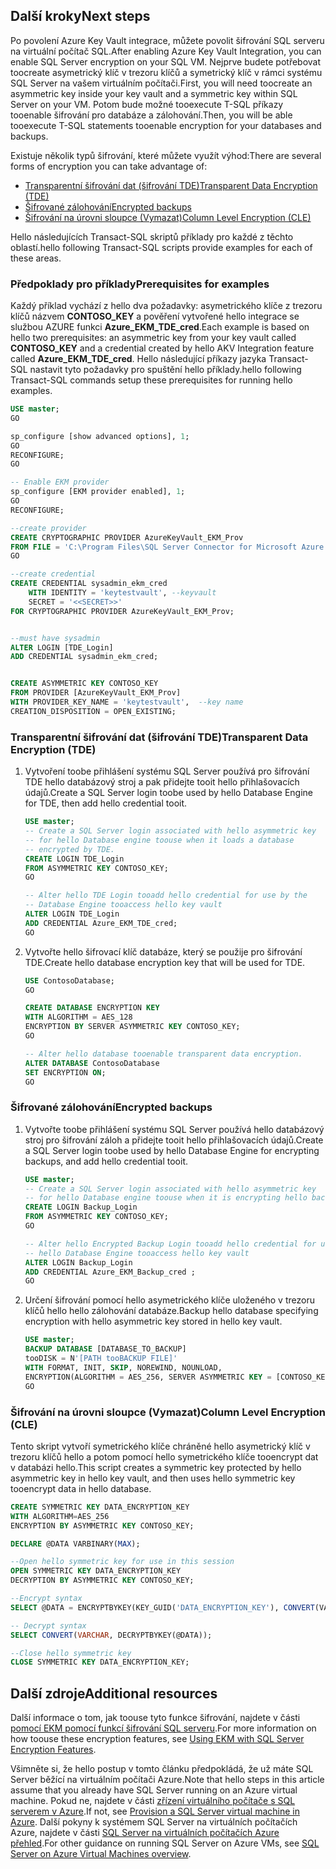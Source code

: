 ## <a name="next-steps"></a><span data-ttu-id="1262a-101">Další kroky</span><span class="sxs-lookup"><span data-stu-id="1262a-101">Next steps</span></span>

<span data-ttu-id="1262a-102">Po povolení Azure Key Vault integrace, můžete povolit šifrování SQL serveru na virtuální počítač SQL.</span><span class="sxs-lookup"><span data-stu-id="1262a-102">After enabling Azure Key Vault Integration, you can enable SQL Server encryption on your SQL VM.</span></span> <span data-ttu-id="1262a-103">Nejprve budete potřebovat toocreate asymetrický klíč v trezoru klíčů a symetrický klíč v rámci systému SQL Server na vašem virtuálním počítači.</span><span class="sxs-lookup"><span data-stu-id="1262a-103">First, you will need toocreate an asymmetric key inside your key vault and a symmetric key within SQL Server on your VM.</span></span> <span data-ttu-id="1262a-104">Potom bude možné tooexecute T-SQL příkazy tooenable šifrování pro databáze a zálohování.</span><span class="sxs-lookup"><span data-stu-id="1262a-104">Then, you will be able tooexecute T-SQL statements tooenable encryption for your databases and backups.</span></span>

<span data-ttu-id="1262a-105">Existuje několik typů šifrování, které můžete využít výhod:</span><span class="sxs-lookup"><span data-stu-id="1262a-105">There are several forms of encryption you can take advantage of:</span></span>

* [<span data-ttu-id="1262a-106">Transparentní šifrování dat (šifrování TDE)</span><span class="sxs-lookup"><span data-stu-id="1262a-106">Transparent Data Encryption (TDE)</span></span>](https://msdn.microsoft.com/library/bb934049.aspx)
* [<span data-ttu-id="1262a-107">Šifrované zálohování</span><span class="sxs-lookup"><span data-stu-id="1262a-107">Encrypted backups</span></span>](https://msdn.microsoft.com/library/dn449489.aspx)
* [<span data-ttu-id="1262a-108">Šifrování na úrovni sloupce (Vymazat)</span><span class="sxs-lookup"><span data-stu-id="1262a-108">Column Level Encryption (CLE)</span></span>](https://msdn.microsoft.com/library/ms173744.aspx)

<span data-ttu-id="1262a-109">Hello následujících Transact-SQL skriptů příklady pro každé z těchto oblastí.</span><span class="sxs-lookup"><span data-stu-id="1262a-109">hello following Transact-SQL scripts provide examples for each of these areas.</span></span>

### <a name="prerequisites-for-examples"></a><span data-ttu-id="1262a-110">Předpoklady pro příklady</span><span class="sxs-lookup"><span data-stu-id="1262a-110">Prerequisites for examples</span></span>

<span data-ttu-id="1262a-111">Každý příklad vychází z hello dva požadavky: asymetrického klíče z trezoru klíčů názvem **CONTOSO_KEY** a pověření vytvořené hello integrace se službou AZURE funkci **Azure_EKM_TDE_cred**.</span><span class="sxs-lookup"><span data-stu-id="1262a-111">Each example is based on hello two prerequisites: an asymmetric key from your key vault called **CONTOSO_KEY** and a credential created by hello AKV Integration feature called **Azure_EKM_TDE_cred**.</span></span> <span data-ttu-id="1262a-112">Hello následující příkazy jazyka Transact-SQL nastavit tyto požadavky pro spuštění hello příklady.</span><span class="sxs-lookup"><span data-stu-id="1262a-112">hello following Transact-SQL commands setup these prerequisites for running hello examples.</span></span>

``` sql
USE master;
GO

sp_configure [show advanced options], 1;
GO
RECONFIGURE;
GO

-- Enable EKM provider
sp_configure [EKM provider enabled], 1;
GO
RECONFIGURE;

--create provider
CREATE CRYPTOGRAPHIC PROVIDER AzureKeyVault_EKM_Prov
FROM FILE = 'C:\Program Files\SQL Server Connector for Microsoft Azure Key Vault\Microsoft.AzureKeyVaultService.EKM.dll';
GO

--create credential
CREATE CREDENTIAL sysadmin_ekm_cred
    WITH IDENTITY = 'keytestvault', --keyvault
    SECRET = '<<SECRET>>'
FOR CRYPTOGRAPHIC PROVIDER AzureKeyVault_EKM_Prov;


--must have sysadmin
ALTER LOGIN [TDE_Login]
ADD CREDENTIAL sysadmin_ekm_cred;


CREATE ASYMMETRIC KEY CONTOSO_KEY
FROM PROVIDER [AzureKeyVault_EKM_Prov]
WITH PROVIDER_KEY_NAME = 'keytestvault',  --key name
CREATION_DISPOSITION = OPEN_EXISTING;
```

### <a name="transparent-data-encryption-tde"></a><span data-ttu-id="1262a-113">Transparentní šifrování dat (šifrování TDE)</span><span class="sxs-lookup"><span data-stu-id="1262a-113">Transparent Data Encryption (TDE)</span></span>

1. <span data-ttu-id="1262a-114">Vytvoření toobe přihlášení systému SQL Server používá pro šifrování TDE hello databázový stroj a pak přidejte tooit hello přihlašovacích údajů.</span><span class="sxs-lookup"><span data-stu-id="1262a-114">Create a SQL Server login toobe used by hello Database Engine for TDE, then add hello credential tooit.</span></span>

   ``` sql
   USE master;
   -- Create a SQL Server login associated with hello asymmetric key
   -- for hello Database engine toouse when it loads a database
   -- encrypted by TDE.
   CREATE LOGIN TDE_Login
   FROM ASYMMETRIC KEY CONTOSO_KEY;
   GO

   -- Alter hello TDE Login tooadd hello credential for use by the
   -- Database Engine tooaccess hello key vault
   ALTER LOGIN TDE_Login
   ADD CREDENTIAL Azure_EKM_TDE_cred;
   GO
   ```

1. <span data-ttu-id="1262a-115">Vytvořte hello šifrovací klíč databáze, který se použije pro šifrování TDE.</span><span class="sxs-lookup"><span data-stu-id="1262a-115">Create hello database encryption key that will be used for TDE.</span></span>

   ``` sql
   USE ContosoDatabase;
   GO

   CREATE DATABASE ENCRYPTION KEY 
   WITH ALGORITHM = AES_128 
   ENCRYPTION BY SERVER ASYMMETRIC KEY CONTOSO_KEY;
   GO

   -- Alter hello database tooenable transparent data encryption.
   ALTER DATABASE ContosoDatabase
   SET ENCRYPTION ON;
   GO
   ```

### <a name="encrypted-backups"></a><span data-ttu-id="1262a-116">Šifrované zálohování</span><span class="sxs-lookup"><span data-stu-id="1262a-116">Encrypted backups</span></span>

1. <span data-ttu-id="1262a-117">Vytvořte toobe přihlášení systému SQL Server používá hello databázový stroj pro šifrování záloh a přidejte tooit hello přihlašovacích údajů.</span><span class="sxs-lookup"><span data-stu-id="1262a-117">Create a SQL Server login toobe used by hello Database Engine for encrypting backups, and add hello credential tooit.</span></span>

   ``` sql
   USE master;
   -- Create a SQL Server login associated with hello asymmetric key
   -- for hello Database engine toouse when it is encrypting hello backup.
   CREATE LOGIN Backup_Login
   FROM ASYMMETRIC KEY CONTOSO_KEY;
   GO

   -- Alter hello Encrypted Backup Login tooadd hello credential for use by
   -- hello Database Engine tooaccess hello key vault
   ALTER LOGIN Backup_Login
   ADD CREDENTIAL Azure_EKM_Backup_cred ;
   GO
   ```

1. <span data-ttu-id="1262a-118">Určení šifrování pomocí hello asymetrického klíče uloženého v trezoru klíčů hello hello zálohování databáze.</span><span class="sxs-lookup"><span data-stu-id="1262a-118">Backup hello database specifying encryption with hello asymmetric key stored in hello key vault.</span></span>

   ``` sql
   USE master;
   BACKUP DATABASE [DATABASE_TO_BACKUP]
   tooDISK = N'[PATH tooBACKUP FILE]'
   WITH FORMAT, INIT, SKIP, NOREWIND, NOUNLOAD,
   ENCRYPTION(ALGORITHM = AES_256, SERVER ASYMMETRIC KEY = [CONTOSO_KEY]);
   GO
   ```

### <a name="column-level-encryption-cle"></a><span data-ttu-id="1262a-119">Šifrování na úrovni sloupce (Vymazat)</span><span class="sxs-lookup"><span data-stu-id="1262a-119">Column Level Encryption (CLE)</span></span>

<span data-ttu-id="1262a-120">Tento skript vytvoří symetrického klíče chráněné hello asymetrický klíč v trezoru klíčů hello a potom pomocí hello symetrického klíče tooencrypt dat v databázi hello.</span><span class="sxs-lookup"><span data-stu-id="1262a-120">This script creates a symmetric key protected by hello asymmetric key in hello key vault, and then uses hello symmetric key tooencrypt data in hello database.</span></span>

``` sql
CREATE SYMMETRIC KEY DATA_ENCRYPTION_KEY
WITH ALGORITHM=AES_256
ENCRYPTION BY ASYMMETRIC KEY CONTOSO_KEY;

DECLARE @DATA VARBINARY(MAX);

--Open hello symmetric key for use in this session
OPEN SYMMETRIC KEY DATA_ENCRYPTION_KEY
DECRYPTION BY ASYMMETRIC KEY CONTOSO_KEY;

--Encrypt syntax
SELECT @DATA = ENCRYPTBYKEY(KEY_GUID('DATA_ENCRYPTION_KEY'), CONVERT(VARBINARY,'Plain text data tooencrypt'));

-- Decrypt syntax
SELECT CONVERT(VARCHAR, DECRYPTBYKEY(@DATA));

--Close hello symmetric key
CLOSE SYMMETRIC KEY DATA_ENCRYPTION_KEY;
```

## <a name="additional-resources"></a><span data-ttu-id="1262a-121">Další zdroje</span><span class="sxs-lookup"><span data-stu-id="1262a-121">Additional resources</span></span>

<span data-ttu-id="1262a-122">Další informace o tom, jak toouse tyto funkce šifrování, najdete v části [pomocí EKM pomocí funkcí šifrování SQL serveru](https://msdn.microsoft.com/library/dn198405.aspx#UsesOfEKM).</span><span class="sxs-lookup"><span data-stu-id="1262a-122">For more information on how toouse these encryption features, see [Using EKM with SQL Server Encryption Features](https://msdn.microsoft.com/library/dn198405.aspx#UsesOfEKM).</span></span>

<span data-ttu-id="1262a-123">Všimněte si, že hello postup v tomto článku předpokládá, že už máte SQL Server běžící na virtuálním počítači Azure.</span><span class="sxs-lookup"><span data-stu-id="1262a-123">Note that hello steps in this article assume that you already have SQL Server running on an Azure virtual machine.</span></span> <span data-ttu-id="1262a-124">Pokud ne, najdete v části [zřízení virtuálního počítače s SQL serverem v Azure](../articles/virtual-machines/windows/sql/virtual-machines-windows-portal-sql-server-provision.md).</span><span class="sxs-lookup"><span data-stu-id="1262a-124">If not, see [Provision a SQL Server virtual machine in Azure](../articles/virtual-machines/windows/sql/virtual-machines-windows-portal-sql-server-provision.md).</span></span> <span data-ttu-id="1262a-125">Další pokyny k systémem SQL Server na virtuálních počítačích Azure, najdete v části [SQL Server na virtuálních počítačích Azure přehled](../articles/virtual-machines/windows/sql/virtual-machines-windows-sql-server-iaas-overview.md).</span><span class="sxs-lookup"><span data-stu-id="1262a-125">For other guidance on running SQL Server on Azure VMs, see [SQL Server on Azure Virtual Machines overview](../articles/virtual-machines/windows/sql/virtual-machines-windows-sql-server-iaas-overview.md).</span></span>
